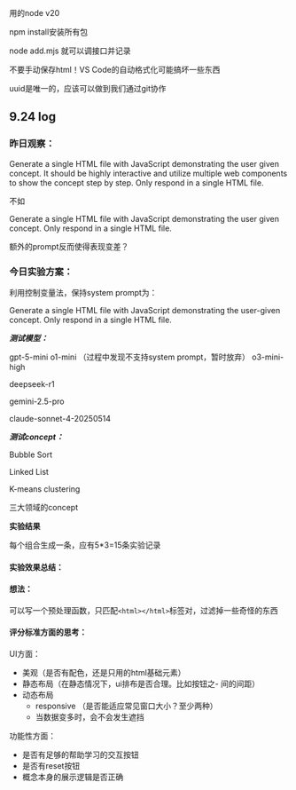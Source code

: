 用的node v20

npm install安装所有包

node add.mjs 就可以调接口并记录

不要手动保存html！VS Code的自动格式化可能搞坏一些东西

uuid是唯一的，应该可以做到我们通过git协作

## 9.24 log

### 昨日观察：

Generate a single HTML file with JavaScript demonstrating the user given concept. It should be highly interactive and utilize multiple web components to show the concept step by step. Only respond in a single HTML file.

不如

Generate a single HTML file with JavaScript demonstrating the user given concept. Only respond in a single HTML file.

额外的prompt反而使得表现变差？

### 今日实验方案：

利用控制变量法，保持system prompt为：

Generate a single HTML file with JavaScript demonstrating the user-given concept. Only respond in a single HTML file.

***测试模型：***

gpt-5-mini
o1-mini （过程中发现不支持system prompt，暂时放弃）
o3-mini-high

deepseek-r1

gemini-2.5-pro

claude-sonnet-4-20250514

***测试concept：***

Bubble Sort

Linked List

K-means clustering

三大领域的concept

**实验结果**

每个组合生成一条，应有5*3=15条实验记录

#### 实验效果总结：



#### 想法：

可以写一个预处理函数，只匹配`<html></html>`标签对，过滤掉一些奇怪的东西

#### 评分标准方面的思考：

UI方面：
- 美观（是否有配色，还是只用的html基础元素）
- 静态布局（在静态情况下，ui排布是否合理。比如按钮之- 间的间距）
- 动态布局
  - responsive （是否能适应常见窗口大小？至少两种）
  - 当数据变多时，会不会发生遮挡

功能性方面：
- 是否有足够的帮助学习的交互按钮
- 是否有reset按钮
- 概念本身的展示逻辑是否正确

